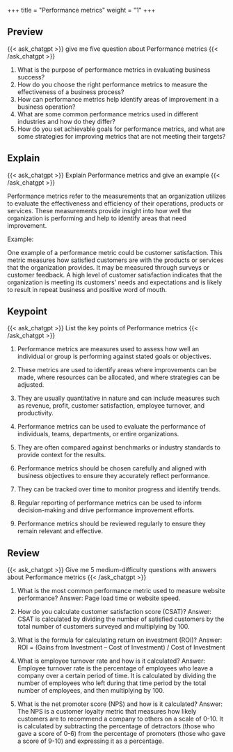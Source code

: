 +++
title = "Performance metrics"
weight = "1"
+++
## Preview
{{< ask_chatgpt >}}
give me five question about Performance metrics
{{< /ask_chatgpt >}}

1. What is the purpose of performance metrics in evaluating business success?
2. How do you choose the right performance metrics to measure the effectiveness of a business process?
3. How can performance metrics help identify areas of improvement in a business operation?
4. What are some common performance metrics used in different industries and how do they differ?
5. How do you set achievable goals for performance metrics, and what are some strategies for improving metrics that are not meeting their targets?   

## Explain
{{< ask_chatgpt >}}
Explain Performance metrics and give an example
{{< /ask_chatgpt >}}

Performance metrics refer to the measurements that an organization utilizes to evaluate the effectiveness and efficiency of their operations, products or services. These measurements provide insight into how well the organization is performing and help to identify areas that need improvement.

Example:

One example of a performance metric could be customer satisfaction. This metric measures how satisfied customers are with the products or services that the organization provides. It may be measured through surveys or customer feedback. A high level of customer satisfaction indicates that the organization is meeting its customers' needs and expectations and is likely to result in repeat business and positive word of mouth.   

## Keypoint
{{< ask_chatgpt >}}
List the key points of Performance metrics
{{< /ask_chatgpt >}}

1. Performance metrics are measures used to assess how well an individual or group is performing against stated goals or objectives.

2. These metrics are used to identify areas where improvements can be made, where resources can be allocated, and where strategies can be adjusted.

3. They are usually quantitative in nature and can include measures such as revenue, profit, customer satisfaction, employee turnover, and productivity.

4. Performance metrics can be used to evaluate the performance of individuals, teams, departments, or entire organizations.

5. They are often compared against benchmarks or industry standards to provide context for the results.

6. Performance metrics should be chosen carefully and aligned with business objectives to ensure they accurately reflect performance.

7. They can be tracked over time to monitor progress and identify trends.

8. Regular reporting of performance metrics can be used to inform decision-making and drive performance improvement efforts.

9. Performance metrics should be reviewed regularly to ensure they remain relevant and effective.   

## Review
{{< ask_chatgpt >}}
Give me 5 medium-difficulty questions with answers about Performance metrics
{{< /ask_chatgpt >}}

1. What is the most common performance metric used to measure website performance?
Answer: Page load time or website speed.

2. How do you calculate customer satisfaction score (CSAT)?
Answer: CSAT is calculated by dividing the number of satisfied customers by the total number of customers surveyed and multiplying by 100.

3. What is the formula for calculating return on investment (ROI)?
Answer: ROI = (Gains from Investment – Cost of Investment) / Cost of Investment

4. What is employee turnover rate and how is it calculated?
Answer: Employee turnover rate is the percentage of employees who leave a company over a certain period of time. It is calculated by dividing the number of employees who left during that time period by the total number of employees, and then multiplying by 100.

5. What is the net promoter score (NPS) and how is it calculated?
Answer: The NPS is a customer loyalty metric that measures how likely customers are to recommend a company to others on a scale of 0-10. It is calculated by subtracting the percentage of detractors (those who gave a score of 0-6) from the percentage of promoters (those who gave a score of 9-10) and expressing it as a percentage.   

